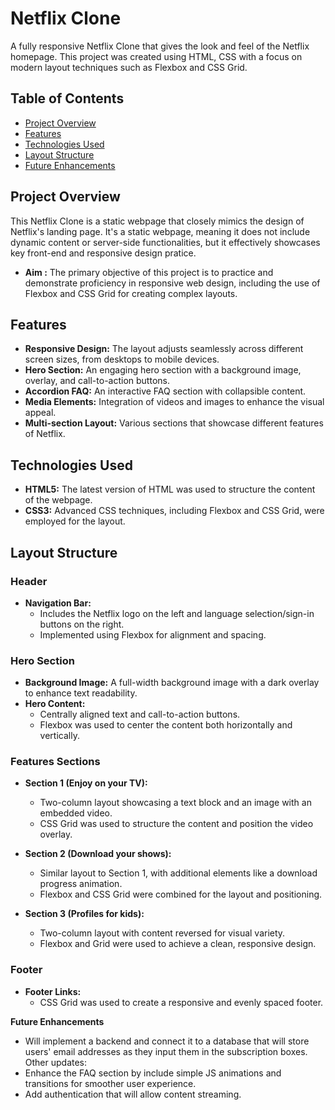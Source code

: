 # Netflix Clone

A fully responsive Netflix Clone that gives the look and feel of the Netflix homepage. This project was created using HTML, CSS with a focus on modern layout techniques such as Flexbox and CSS Grid.

## Table of Contents

- [Project Overview](#project-overview)
- [Features](#features)
- [Technologies Used](#technologies-used)
- [Layout Structure](#layout-structure)
- [Future Enhancements](#future-enhancements)

## Project Overview

This Netflix Clone is a static webpage that closely mimics the design of Netflix's landing page. It's a static webpage, meaning it does not include dynamic content or server-side functionalities, but it effectively showcases key front-end and responsive design pratice.

- **Aim :** The primary objective of this project is to practice and demonstrate proficiency in responsive web design, including the use of Flexbox and CSS Grid for creating complex layouts.

## Features

- **Responsive Design:** The layout adjusts seamlessly across different screen sizes, from desktops to mobile devices.
- **Hero Section:** An engaging hero section with a background image, overlay, and call-to-action buttons.
- **Accordion FAQ:** An interactive FAQ section with collapsible content.
- **Media Elements:** Integration of videos and images to enhance the visual appeal.
- **Multi-section Layout:** Various sections that showcase different features of Netflix.

## Technologies Used

- **HTML5:** The latest version of HTML was used to structure the content of the webpage.
- **CSS3:** Advanced CSS techniques, including Flexbox and CSS Grid, were employed for the layout.

## Layout Structure

### Header

- **Navigation Bar:** 
  - Includes the Netflix logo on the left and language selection/sign-in buttons on the right.
  - Implemented using Flexbox for alignment and spacing.

### Hero Section

- **Background Image:** A full-width background image with a dark overlay to enhance text readability.
- **Hero Content:** 
  - Centrally aligned text and call-to-action buttons.
  - Flexbox was used to center the content both horizontally and vertically.

### Features Sections

- **Section 1 (Enjoy on your TV):**
  - Two-column layout showcasing a text block and an image with an embedded video.
  - CSS Grid was used to structure the content and position the video overlay.

- **Section 2 (Download your shows):**
  - Similar layout to Section 1, with additional elements like a download progress animation.
  - Flexbox and CSS Grid were combined for the layout and positioning.

- **Section 3 (Profiles for kids):**
  - Two-column layout with content reversed for visual variety.
  - Flexbox and Grid were used to achieve a clean, responsive design.

### Footer

- **Footer Links:**
  - CSS Grid was used to create a responsive and evenly spaced footer.
 
**Future Enhancements**

- Will implement a backend and connect it to a database that will store users' email addresses as they input them in the subscription boxes. Other updates: 
- Enhance the FAQ section by include simple JS animations and transitions for smoother user experience.
- Add authentication that will allow content streaming.
